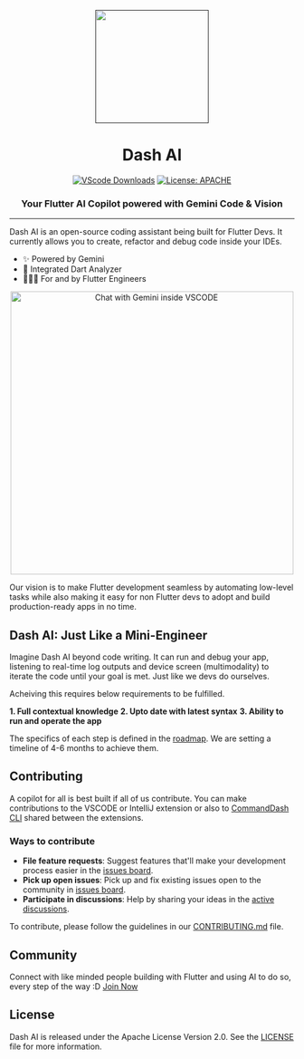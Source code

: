 <p align="center">
  <a href="" rel="noopener">
 <img height=200px src="https://raw.githubusercontent.com/Welltested-AI/fluttergpt/develop/vscode/media/icon.png"></a>
</p>
<h1 align="center">Dash AI</h1>
<div align="center">

[![VScode Downloads](https://img.shields.io/visual-studio-marketplace/d/WelltestedAI.fluttergpt)](https://marketplace.visualstudio.com/items?itemName=WelltestedAI.fluttergpt&ssr=false#overview) [![License: APACHE](https://img.shields.io/badge/License-APACHE%202.0-yellow)](/LICENSE)

<h3>Your Flutter AI Copilot powered with Gemini Code & Vision</h3>
</div>

-----------------
Dash AI is an open-source coding assistant being built for Flutter Devs. It currently allows you to create, refactor and debug code inside your IDEs.


- ✨ Powered by Gemini
- 🤝 Integrated Dart Analyzer
- 👨🏼‍💻 For and by Flutter Engineers
<p align="center">
<img src="https://media.giphy.com/media/T4ZnPW67QbajS5z4nU/giphy.gif" alt="Chat with Gemini inside VSCODE" width="500"/>
</p>

Our vision is to make Flutter development seamless by automating low-level tasks while also making it easy for non Flutter devs to adopt and build production-ready apps in no time.


## Dash AI: Just Like a Mini-Engineer

Imagine Dash AI beyond code writing. It can run and debug your app, listening to real-time log outputs and device screen (multimodality) to iterate the code until your goal is met. Just like we devs do ourselves.

Acheiving this requires below requirements to be fulfilled.

**1. Full contextual knowledge**
**2. Upto date with latest syntax**
**3. Ability to run and operate the app**

The specifics of each step is defined in the [roadmap](./ROADMAP.md). We are setting a timeline of 4-6 months to achieve them.

## Contributing

A copilot for all is best built if all of us contribute. You can make contributions to the VSCODE or IntelliJ extension or also to [CommandDash CLI](https://github.com/Welltested-AI/commanddash) shared between the extensions. 

### Ways to contribute

- **File feature requests**: Suggest features that'll make your development process easier in the [issues board](https://github.com/Welltested-AI/fluttergpt/issues).
- **Pick up open issues**: Pick up and fix existing issues open to the community in [issues board](https://github.com/Welltested-AI/fluttergpt/issues).
- **Participate in discussions**: Help by sharing your ideas in the [active discussions](https://github.com/Welltested-AI/fluttergpt/discussions/182). 

To contribute, please follow the guidelines in our [CONTRIBUTING.md](CONTRIBUTING.md) file.

## Community

Connect with like minded people building with Flutter and using AI to do so, every step of the way :D [Join Now](https://join.slack.com/t/welltested-ai/shared_invite/zt-25u09fty8-gaggH9HbmopB~4tialTrlA)

## License

Dash AI is released under the Apache License Version 2.0. See the [LICENSE](LICENSE) file for more information.